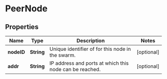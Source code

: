 
# PeerNode

## Properties
Name | Type | Description | Notes
------------ | ------------- | ------------- | -------------
**nodeID** | **String** | Unique identifier of for this node in the swarm. |  [optional]
**addr** | **String** | IP address and ports at which this node can be reached.  |  [optional]



